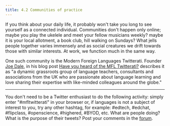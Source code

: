 ```yaml
---
title: 4.2 Communities of practice
---
```


If you think about your daily life, it probably won't take you long to see yourself as a connected individual. Communities don't happen only online; maybe you play the ukelele and meet your fellow musicians weekly? maybe it is your local allotment, a book club, hill walking on Sundays? What jells people together varies immensely and as social creatures we drift towards those with similar interests. At work, we function much in the same way. 

One such community is the Modern Foreign Languages Twitterati. Founder [Joe Dale][1], in his blog post [Have you heard of the MFL Twitterati?][2] describes it as  "a dynamic grassroots group of language teachers, consultants and associations from the UK who are passionate about language learning and love sharing their expertise with like-minded colleagues around the globe." 


----------


You don't need to be a Twitter enthusiast to do the following activity: simply enter "#mfltwitterati" in your browser or, if languages is not a subject of interest to you, try any other hashtag, for example: #edtech, #edchat, #flipclass, #openscience, #highered, #BYOD, etc. What are people doing? What is the purpose of their tweets? Post your comments in the [forum][3]. 


  [1]: https://twitter.com/joedale
  [2]: http://networkforlanguageslondon.org.uk/blog/have-you-heard-of-the-mfl-twitterati/
  [3]:http://www.exploerercourse.org/en/modules/week%204/discussion/
